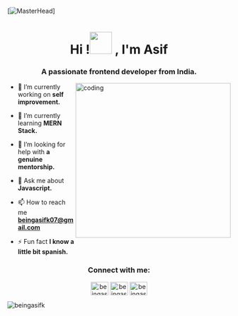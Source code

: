 [![MasterHead](http://surl.li/nvfpe)]
<h1 align="center">Hi !<img width="50" height="50" src="https://raw.githubusercontent.com/Tarikul-Islam-Anik/Animated-Fluent-Emojis/master/Emojis/Hand%20gestures/Waving%20Hand.png" >
 , I'm Asif</h1>
<h3 align="center">A passionate frontend developer from India.</h3>
<img align="right" alt="coding" width="350" src="http://surl.li/nvfgn" >



- 🔭 I’m currently working on **self improvement.**

- 🌱 I’m currently learning **MERN Stack.**

- 🤝 I’m looking for help with **a genuine mentorship.**

- 💬 Ask me about **Javascript.**

- 📫 How to reach me **beingasifk07@gmail.com**

- ⚡ Fun fact **I know a little bit spanish.**

<h3 align="center">Connect with me:</h3>
<p align="center">
<a href="https://twitter.com/beingasifk" target="blank"><img align="center" src="https://raw.githubusercontent.com/rahuldkjain/github-profile-readme-generator/master/src/images/icons/Social/twitter.svg" alt="beingasifk" height="30" width="40" /></a>
<a href="https://linkedin.com/in/beingasifk" target="blank"><img align="center" src="https://raw.githubusercontent.com/rahuldkjain/github-profile-readme-generator/master/src/images/icons/Social/linked-in-alt.svg" alt="beingasifk" height="30" width="40" /></a>
<a href="https://instagram.com/beingasifk" target="blank"><img align="center" src="https://raw.githubusercontent.com/rahuldkjain/github-profile-readme-generator/master/src/images/icons/Social/instagram.svg" alt="beingasifk" height="30" width="40" /></a>
</p>



<p><img align="left" src="https://github-readme-stats.vercel.app/api/top-langs?username=beingasifk&show_icons=true&locale=en&layout=compact" alt="beingasifk" /></p>


